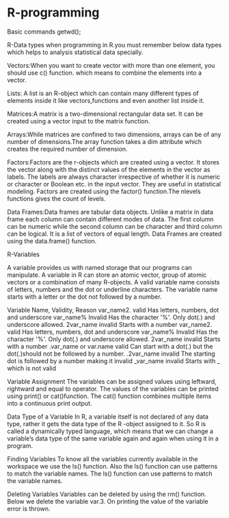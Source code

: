 # R-programming
Basic commands
getwd();

R-Data types
  when programming in R.you must remember below data types which helps to analysis            statistical data specially.
  
  Vectors:When you want to create vector with more than one element, you should use c()               function. which means to combine the elements into a vector.
  
  Lists: A list is an R-object which can contain many different types of elements inside it          like vectors,functions and even another list inside it.
  
  Matrices:A matrix is a two-dimensional rectangular data set. It can be created using a              vector input to the matrix function.
  
  Arrays:While matrices are confined to two dimensions, arrays can be of any number of              dimensions.The array function takes a dim attribute which creates the required             number of dimension.
  
  Factors:Factors are the r-objects which are created using a vector. It stores the vector           along with the distinct values of the elements in the vector as labels. The                labels are always character irrespective of whether it is numeric or character or           Boolean etc. in the input vector. They are useful in statistical modeling.                 Factors are created using the factor() function.The nlevels functions gives the            count of levels.
  
  Data Frames:Data frames are tabular data objects. Unlike a matrix in data frame each                   column can contain different modes of data. The first column can be numeric                while the second column can be character and third column can be logical. It               is a list of vectors of equal length. Data Frames are created using the                    data.frame() function.
  
R-Variables
  
A variable provides us with named storage that our programs can manipulate. A variable in R can store an atomic vector, group of atomic vectors or a combination of many R-objects. A
valid variable name consists of letters, numbers and the dot or underline characters. The
variable name starts with a letter or the dot not followed by a number.

Variable Name, Validity, Reason
var_name2. valid Has letters, numbers, dot and underscore
var_name% Invalid Has the character '%'. Only dot(.) and underscore
allowed.
2var_name invalid Starts with a number
var_name2. valid Has letters, numbers, dot and underscore
var_name% Invalid Has the character '%'. Only dot(.) and underscore allowed.
2var_name invalid Starts with a number
.var_name or var.name valid Can start with a dot(.) but the dot(.)should not be followed by a number.
.2var_name invalid The starting dot is followed by a number making it invalid
_var_name invalid Starts with _ which is not valid

Variable Assignment
The variables can be assigned values using leftward, rightward and equal to operator. The
values of the variables can be printed using print() or cat()function. The cat() function
combines multiple items into a continuous print output.

Data Type of a Variable
In R, a variable itself is not declared of any data type, rather it gets the data type of the R -object assigned to it. So R is called a dynamically typed language, which means that we can change a variable’s data type of the same variable again and again when using it in a program.

Finding Variables
To know all the variables currently available in the workspace we use the ls() function. Also the ls() function can use patterns to match the variable names.
The ls() function can use patterns to match the variable names.

Deleting Variables
Variables can be deleted by using the rm() function. Below we delete the variable var.3. On
printing the value of the variable error is thrown.


